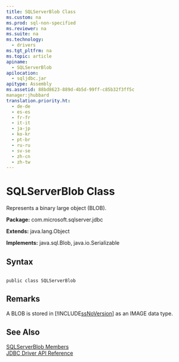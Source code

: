 ```yaml
---
title: SQLServerBlob Class
ms.custom: na
ms.prod: sql-non-specified
ms.reviewer: na
ms.suite: na
ms.technology: 
  - drivers
ms.tgt_pltfrm: na
ms.topic: article
apiname: 
  - SQLServerBlob
apilocation: 
  - sqljdbc.jar
apitype: Assembly
ms.assetid: 88bd8623-889d-4b5d-99ff-c85b32f3ff5c
manager:jhubbard
translation.priority.ht: 
  - de-de
  - es-es
  - fr-fr
  - it-it
  - ja-jp
  - ko-kr
  - pt-br
  - ru-ru
  - sv-se
  - zh-cn
  - zh-tw
---
```

# SQLServerBlob Class
  Represents a binary large object \(BLOB\).  
  
 **Package:** com.microsoft.sqlserver.jdbc  
  
 **Extends:** java.lang.Object  
  
 **Implements:** java.sql.Blob, java.io.Serializable  
  
## Syntax  
  
```  
  
public class SQLServerBlob  
```  
  
## Remarks  
 A BLOB is stored in [!INCLUDE[ssNoVersion](../content/includes/ssNoVersion_md.md)] as an IMAGE data type.  
  
## See Also  
 [SQLServerBlob Members](../content/SQLServerBlob-Members.md)   
 [JDBC Driver API Reference](../content/JDBC-Driver-API-Reference.md)  
  
  